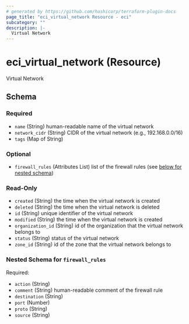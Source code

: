 ```yaml
---
# generated by https://github.com/hashicorp/terraform-plugin-docs
page_title: "eci_virtual_network Resource - eci"
subcategory: ""
description: |-
  Virtual Network
---
```


# eci_virtual_network (Resource)

Virtual Network



<!-- schema generated by tfplugindocs -->
## Schema

### Required

- `name` (String) human-readable name of the virtual network
- `network_cidr` (String) CIDR of the virtual network (e.g., 192.168.0.0/16)
- `tags` (Map of String)

### Optional

- `firewall_rules` (Attributes List) list of the firewall rules (see [below for nested schema](#nestedatt--firewall_rules))

### Read-Only

- `created` (String) the time when the virtual network is created
- `deleted` (String) the time when the virtual network is deleted
- `id` (String) unique identifier of the virtual network
- `modified` (String) the time when the virtual network is created
- `organization_id` (String) id of the organization that the virtual network belongs to
- `status` (String) status of the virtual network
- `zone_id` (String) id of the zone that the virtual network belongs to

<a id="nestedatt--firewall_rules"></a>
### Nested Schema for `firewall_rules`

Required:

- `action` (String)
- `comment` (String) human-readable comment of the firewall rule
- `destination` (String)
- `port` (Number)
- `proto` (String)
- `source` (String)
